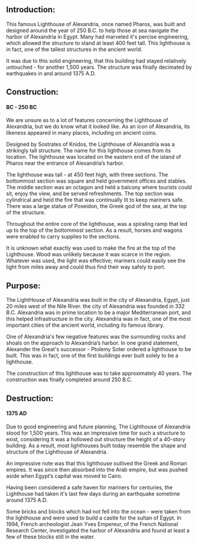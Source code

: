 ## Introduction:

This famous Lighthouse of Alexandria, once named Pharos, was built and designed around the year of 250 B.C. to help those at sea navigate the harbor of Alexandria  in Egypt.  Many had marveled it's percise engineering, which allowed the structure to stand at least 400 feet tall. This lighthouse is in fact, one of the tallest structures in the ancient world. 

It was due to this solid engineering, that this building had stayed relatively untouched - for another 1,500 years. The structure was finally decimated by earthquakes in and around 1375 A.D.

## Construction:

####  BC - 250 BC

We are unsure as to a lot of features concerning the Lighthouse of Alexandria, but we do know what it looked like. As an icon of Alexandria, its likeness appeared in many places, including on ancient coins. 

Designed by Sostrates of Knidos, the Lighthouse of Alexandria was a strikingly tall structure. The name for this lighthouse comes from its location. The lighthouse was located on the eastern end of the island of Pharos near the entrance of Alexandria’s harbor.

The lighthouse was tall - at 450 feet high, with three sections. The bottommost section was square and held government offices and stables. The middle section was an octagon and held a balcony where tourists could sit, enjoy the view, and be served refreshments. The top section was cylindrical and held the fire that was continually lit to keep mariners safe. There was a large statue of Poseidon, the Greek god of the sea, at the top of the structure.

Throughout the entire core of the lighthouse, was a spiraling ramp that led up to the top of the bottommost section. As a result, horses and wagons were enabled to carry supplies to the sections.

It is unknown what exactly was used to make the fire at the top of the Lighthouse. Wood was unlikely because it was scarce in the region. Whatever was used, the light was effective; mariners could easily see the light from miles away and could thus find their way safely to port.

## Purpose:

The LightHouse of Alexandria was built in the city of Alexandria, Egypt, just 20 miles west of the Nile River. the city of Alexandria was founded in 332 B.C. Alexandria was in prime location to be a major Mediterranean port, and this helped infrastructure in the city. Alexandria was in fact, one of the most important cities of the ancient world, including its famous library.

One of Alexandria's few negative features was the surrounding rocks and shoals on the approach to Alexandria’s harbor. In one grand statement, Alexander the Great's successor - Ptolemy Soter ordered a lighthouse to be built. This was in fact, one of the first buildings ever built solely to be a lighthouse.

The construction of this lighthouse was to take approximately 40 years. The construction was finally completed around 250 B.C.

## Destruction:

#### 1375 AD

Due to good engineering and future planning, The Lighthouse of Alexandria stood for 1,500 years. This was an impressive time for such a structure to exist, considering it was a hollowed out structure the height of a 40-story building. As a result, most lighthouses built today resemble the shape and structure of the Lighthouse of Alexandria.

An impressive note was that this lighthouse outlived the Greek and Roman empires. It was since then absorbed into the Arab empire, but was pushed aside when Egypt’s capital was moved to Cairo.

Having been considered a safe haven for mariners for centuries, the Lighthouse had taken it's last few days during an earthquake sometime around 1375 A.D.

Some bricks and blocks which had not fell into the ocean - were taken from the lighthouse and were used to build a castle for the sultan of Egypt. In 1994, French archeologist Jean Yves Empereur, of the French National Research Center, investigated the harbor of Alexandria and found at least a few of these blocks still in the water.